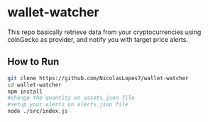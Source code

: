 # wallet-watcher
This repo basically retrieve data from your cryptocurrencies using coinGecko as provider, and notify you with target price alerts.
## How to Run
```sh
git clone https://github.com/NicolasLopes7/wallet-watcher
cd wallet-watcher
npm install
#change the quantity on assets.json file
#setup your alerts on alerts.json file
node ./src/index.js
```

